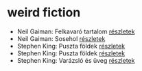 # weird fiction

- Neil Gaiman: Felkavaró tartalom [részletek](_details/%7Bopf.creator%7D.md#id_976)
- Neil Gaiman: Sosehol [részletek](_details/%7Bopf.creator%7D.md#id_222)
- Stephen King: Puszta földek [részletek](_details/%7Bopf.creator%7D.md#id_545)
- Stephen King: Puszta földek [részletek](_details/%7Bopf.creator%7D.md#id_845)
- Stephen King: Varázsló és üveg [részletek](_details/%7Bopf.creator%7D.md#id_846)